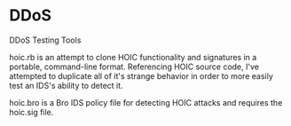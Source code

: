 DDoS
====

DDoS Testing Tools

hoic.rb is an attempt to clone HOIC functionality and signatures in a
portable, command-line format.  Referencing HOIC source code, I've
attempted to duplicate all of it's strange behavior in order to more
easily test an IDS's ability to detect it.

hoic.bro is a Bro IDS policy file for detecting HOIC attacks and requires
the hoic.sig file.




